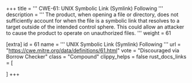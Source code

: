 +++
title = '''
CWE-61: UNIX Symbolic Link (Symlink) Following
'''
description	= '''
The product, when opening a file or directory, does not sufficiently account for when the file is a symbolic link that resolves to a target outside of the intended control sphere. This could allow an attacker to cause the product to operate on unauthorized files.
'''
weight = 61

[extra]
id = 61
name = '''
UNIX Symbolic Link (Symlink) Following
'''
url = "https://cwe.mitre.org/data/definitions/61.html"
vote = "Discouraged via Borrow Checker"
class = "Compound"
clippy_helps = false
rust_docs_links = [
	
]
+++

